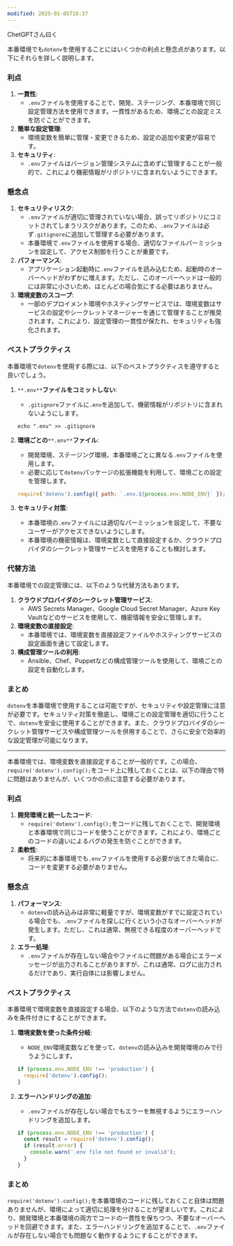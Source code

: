 ```yaml
---
modified: 2025-01-05T18:37
---
```

  

ChetGPTさん曰く

  

本番環境でも`dotenv`を使用することにはいくつかの利点と懸念点があります。以下にそれらを詳しく説明します。

### 利点

1. **一貫性**:
    - `.env`ファイルを使用することで、開発、ステージング、本番環境で同じ設定管理方法を使用できます。一貫性があるため、環境ごとの設定ミスを防ぐことができます。
2. **簡単な設定管理**:
    - 環境変数を簡単に管理・変更できるため、設定の追加や変更が容易です。
3. **セキュリティ**:
    - `.env`ファイルはバージョン管理システムに含めずに管理することが一般的で、これにより機密情報がリポジトリに含まれないようにできます。

### 懸念点

1. **セキュリティリスク**:
    - `.env`ファイルが適切に管理されていない場合、誤ってリポジトリにコミットされてしまうリスクがあります。このため、`.env`ファイルは必ず`.gitignore`に追加して管理する必要があります。
    - 本番環境で`.env`ファイルを使用する場合、適切なファイルパーミッションを設定して、アクセス制御を行うことが重要です。
2. **パフォーマンス**:
    - アプリケーション起動時に`.env`ファイルを読み込むため、起動時のオーバーヘッドがわずかに増えます。ただし、このオーバーヘッドは一般的には非常に小さいため、ほとんどの場合気にする必要はありません。
3. **環境変数のスコープ**:
    - 一部のデプロイメント環境やホスティングサービスでは、環境変数はサービスの設定やシークレットマネージャーを通じて管理することが推奨されます。これにより、設定管理の一貫性が保たれ、セキュリティも強化されます。

### ベストプラクティス

本番環境で`dotenv`を使用する際には、以下のベストプラクティスを遵守すると良いでしょう。

1. `**.env**`**ファイルをコミットしない**:
    
    - `.gitignore`ファイルに`.env`を追加して、機密情報がリポジトリに含まれないようにします。
    
    ```Shell
    echo ".env" >> .gitignore
    ```
    
2. **環境ごとの**`**.env**`**ファイル**:
    
    - 開発環境、ステージング環境、本番環境ごとに異なる`.env`ファイルを使用します。
    - 必要に応じて`dotenv`パッケージの拡張機能を利用して、環境ごとの設定を管理します。
    
    ```JavaScript
    require('dotenv').config({ path: `.env.${process.env.NODE_ENV}` });
    ```
    
3. **セキュリティ対策**:
    - 本番環境の`.env`ファイルには適切なパーミッションを設定して、不要なユーザーがアクセスできないようにします。
    - 本番環境の機密情報は、環境変数として直接設定するか、クラウドプロバイダのシークレット管理サービスを使用することも検討します。

### 代替方法

本番環境での設定管理には、以下のような代替方法もあります。

1. **クラウドプロバイダのシークレット管理サービス**:
    - AWS Secrets Manager、Google Cloud Secret Manager、Azure Key Vaultなどのサービスを使用して、機密情報を安全に管理します。
2. **環境変数の直接設定**:
    - 本番環境では、環境変数を直接設定ファイルやホスティングサービスの設定画面を通じて設定します。
3. **構成管理ツールの利用**:
    - Ansible、Chef、Puppetなどの構成管理ツールを使用して、環境ごとの設定を自動化します。

### まとめ

`dotenv`を本番環境で使用することは可能ですが、セキュリティや設定管理に注意が必要です。セキュリティ対策を徹底し、環境ごとの設定管理を適切に行うことで、`dotenv`を安全に使用することができます。また、クラウドプロバイダのシークレット管理サービスや構成管理ツールを併用することで、さらに安全で効率的な設定管理が可能になります。

  

---

  

  

本番環境では、環境変数を直接設定することが一般的です。この場合、`require('dotenv').config();`をコード上に残しておくことは、以下の理由で特に問題はありませんが、いくつかの点に注意する必要があります。

### 利点

1. **開発環境と統一したコード**:
    - `require('dotenv').config();`をコードに残しておくことで、開発環境と本番環境で同じコードを使うことができます。これにより、環境ごとのコードの違いによるバグの発生を防ぐことができます。
2. **柔軟性**:
    - 将来的に本番環境でも`.env`ファイルを使用する必要が出てきた場合に、コードを変更する必要がありません。

### 懸念点

1. **パフォーマンス**:
    - `dotenv`の読み込みは非常に軽量ですが、環境変数がすでに設定されている場合でも、`.env`ファイルを探しに行くという小さなオーバーヘッドが発生します。ただし、これは通常、無視できる程度のオーバーヘッドです。
2. **エラー処理**:
    - `.env`ファイルが存在しない場合やファイルに問題がある場合にエラーメッセージが出力されることがありますが、これは通常、ログに出力されるだけであり、実行自体には影響しません。

### ベストプラクティス

本番環境で環境変数を直接設定する場合、以下のような方法で`dotenv`の読み込みを条件付きにすることができます。

1. **環境変数を使った条件分岐**:
    
    - `NODE_ENV`環境変数などを使って、`dotenv`の読み込みを開発環境のみで行うようにします。
    
    ```JavaScript
    if (process.env.NODE_ENV !== 'production') {
      require('dotenv').config();
    }
    ```
    
2. **エラーハンドリングの追加**:
    
    - `.env`ファイルが存在しない場合でもエラーを無視するようにエラーハンドリングを追加します。
    
    ```JavaScript
    if (process.env.NODE_ENV !== 'production') {
      const result = require('dotenv').config();
      if (result.error) {
        console.warn('.env file not found or invalid');
      }
    }
    ```
    

### まとめ

`require('dotenv').config();`を本番環境のコードに残しておくこと自体は問題ありませんが、環境によって適切に処理を分けることが望ましいです。これにより、開発環境と本番環境の両方でコードの一貫性を保ちつつ、不要なオーバーヘッドを回避できます。また、エラーハンドリングを追加することで、`.env`ファイルが存在しない場合でも問題なく動作するようにすることができます。